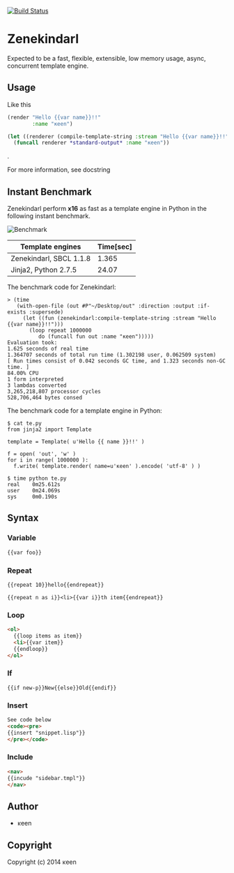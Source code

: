 [![Build Status](https://travis-ci.org/KeenS/zenekindarl.svg?branch=master)](https://travis-ci.org/KeenS/zenekindarl)
# Zenekindarl
Expected to be a fast, flexible, extensible, low memory usage, async, concurrent template engine.

## Usage
Like this

```lisp
(render "Hello {{var name}}!!"
        :name "κeen")
```

```lisp
(let ((renderer (compile-template-string :stream "Hello {{var name}}!!")))
  (funcall renderer *standard-output* :name "κeen"))
```

.

For more information, see docstring 

## Instant Benchmark
Zenekindarl perform **x16** as fast as a template engine in Python in the following instant benchmark.

![Benchmark](https://docs.google.com/spreadsheets/d/1M8x9dcK8ToL4-tfVUfGnCh_OOtttJpXxK905raA0eas/pubchart?oid=1882415724&format=image)

Template engines     | Time[sec]
---------------------|----------
Zenekindarl, SBCL 1.1.8   | 1.365
Jinja2, Python 2.7.5 | 24.07

The benchmark code for Zenekindarl:

    > (time
       (with-open-file (out #P"~/Desktop/out" :direction :output :if-exists :supersede)
         (let ((fun (zenekindarl:compile-template-string :stream "Hello {{var name}}!!")))
           (loop repeat 1000000
              do (funcall fun out :name "κeen")))))
    Evaluation took:
    1.625 seconds of real time
    1.364707 seconds of total run time (1.302198 user, 0.062509 system)
    [ Run times consist of 0.042 seconds GC time, and 1.323 seconds non-GC time. ]
    84.00% CPU
    1 form interpreted
    3 lambdas converted
    3,265,218,807 processor cycles
    528,706,464 bytes consed

The benchmark code for a template engine in Python:

    $ cat te.py
    from jinja2 import Template
    
    template = Template( u'Hello {{ name }}!!' )
    
    f = open( 'out', 'w' )
    for i in range( 1000000 ):
      f.write( template.render( name=u'κeen' ).encode( 'utf-8' ) )

    $ time python te.py
    real    0m25.612s
    user    0m24.069s
    sys	    0m0.190s

## Syntax

### Variable

```html
{{var foo}}
```

### Repeat

```html
{{repeat 10}}hello{{endrepeat}}
```

```
{{repeat n as i}}<li>{{var i}}th item{{endrepeat}}
```

### Loop

```html
<ol>
  {{loop items as item}}
  <li>{{var item}}
  {{endloop}}
</ol>
```

### If

```
{{if new-p}}New{{else}}Old{{endif}}
```


### Insert


```html
See code below
<code><pre>
{{insert "snippet.lisp"}}
</pre></code>
```

### Include


```html
<nav>
{{incude "sidebar.tmpl"}}
</nav>
```


## Author

* κeen

## Copyright

Copyright (c) 2014 κeen
